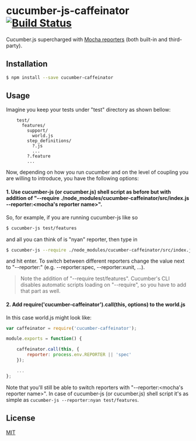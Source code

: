 # cucumber-js-caffeinator [![Build Status](https://travis-ci.org/shyiko/cucumber-js-caffeinator.svg?branch=master)](https://travis-ci.org/shyiko/cucumber-js-caffeinator)

Cucumber.js supercharged with [Mocha reporters](http://visionmedia.github.io/mocha/#reporters) (both built-in and third-party).

## Installation

```sh
$ npm install --save cucumber-caffeinator
```

## Usage

Imagine you keep your tests under "test" directory as shown bellow:

```
    test/
      features/
        support/
          world.js
        step_definitions/
          ?.js
          ...
        ?.feature
        ...
```

Now, depending on how you run cucumber and on the level of coupling you are willing to introduce, you have the following
 options:

#### 1. Use cucumber-js (or cucumber.js) shell script as before but with addition of "--require ./node_modules/cucumber-caffeinator/src/index.js --reporter:<mocha's reporter name>".

So, for example, if you are running cucumber-js like so

```sh
$ cucumber-js test/features
```

and all you can think of is "nyan" reporter, then type in

```sh
$ cucumber-js --require ./node_modules/cucumber-caffeinator/src/index.js --reporter:nyan --require test/features test/features
```

and hit enter. To switch between different reporters change the value next to "--reporter:" (e.g. --reporter:spec,
--reporter:xunit, ...).

> Note the addition of "--require test/features". Cucumber's CLI disables automatic scripts loading on "--require", so
you have to add that part as well.

#### 2. Add require('cucumber-caffeinator').call(this, options) to the world.js

In this case world.js might look like:

```js
var caffeinator = require('cucumber-caffeinator');

module.exports = function() {

    caffeinator.call(this, {
        reporter: process.env.REPORTER || 'spec'
    });

    ...
};
```

Note that you'll still be able to switch reporters with "--reporter:<mocha's reporter name>". In case of cucumber-js
(or cucumber.js) shell script it's as simple as `cucumber-js --reporter:nyan test/features`.

## License

[MIT](https://github.com/shyiko/cucumber-js-caffeinator/blob/master/mit.license)